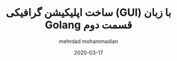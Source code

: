 ---
layout: post
title: ساخت اپلیکیشن گرافیکی (GUI) با زبان Golang قسمت دوم
date: 2020-03-17
description: اینجا قسمت دوم ماجراجویی هست و قراره که صفحات و پکیج های دیگه پروژه جامی رو با هم بررسی کنیم.
tags: golang
categories: golang
lang: persian
author: mehrdad mohammadian
redirect: https://virgool.io/@mehrdad.dev/golang-gui-2-i0hyq9ruecwy
---